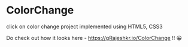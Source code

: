# ColorChange


click on color change project implemented using HTML5, CSS3


Do check out how it looks here - https://gRajeshkr.io/ColorChange !! 😀
